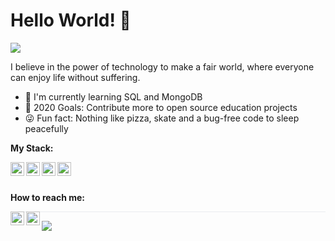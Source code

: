 # Hello World! 👋 
![](https://komarev.com/ghpvc/?username=FelipeFeitosaDev&color=dc143c)
<p>I believe in the power of technology to make a fair world, where everyone can enjoy life without suffering.</p>
<ul>
<li>📖 I'm currently learning SQL and MongoDB</li>
<li>💪 2020 Goals: Contribute more to open source education projects</li>
<li>😜 Fun fact: Nothing like pizza, skate and a bug-free code to sleep peacefully</li>
</ul>
<p><b>My Stack:</b></p>
<p>
<img align="left" width="22px" src="https://xesque.rocketseat.dev/platform/1566444110414.png" style="max-width:100%;">
<img align="left" width="22px" src="https://xesque.rocketseat.dev/platform/1564681946529.svg" style="max-width:100%;">
<img align="left" width="22px" src="https://xesque.rocketseat.dev/platform/1564682281422.svg" style="max-width:100%;">
<img align="left" width="22px" src="https://xesque.rocketseat.dev/platform/1564682425906.svg" style="max-width:100%;">
</p>
<br><br>
<p><b>How to reach me:</b></p>
<a href="https://www.linkedin.com/in/ffdev/" target="blank">
<img align="left" width="22px" src="https://cdn.jsdelivr.net/npm/simple-icons@3.0.1/icons/linkedin.svg" style="max-width:100%;">
</a>
<a href="https://www.instagram.com/felipefdev/" target="blank">
<img align="left" width="22px" src="https://image.flaticon.com/icons/svg/1384/1384089.svg" style="max-width:100%;">
</a>
<h1 style="border-bottom: 1px solid #eaecef;margin: 2px 0;"></h1>
<p align="left">
<img align="center" src="https://github-readme-stats.vercel.app/api/top-langs/?username=FelipeFeitosaDev&layout=compact&theme=darcula" />
<!--<img align="center" src="https://github-readme-stats.vercel.app/api?username=FelipeFeitosaDev&show_icons=true&count_private=true&show_icons=true&theme=graywhite" />-->
</p>
